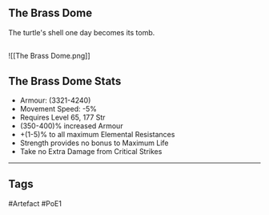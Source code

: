 ## The Brass Dome
The turtle's shell one day becomes its tomb.
##
![[The Brass Dome.png]]
## The Brass Dome Stats
- Armour: (3321-4240)
- Movement Speed: -5%
- Requires Level 65, 177 Str
- (350-400)% increased Armour
- +(1-5)% to all maximum Elemental Resistances
- Strength provides no bonus to Maximum Life
- Take no Extra Damage from Critical Strikes


---
## Tags
#Artefact
#PoE1